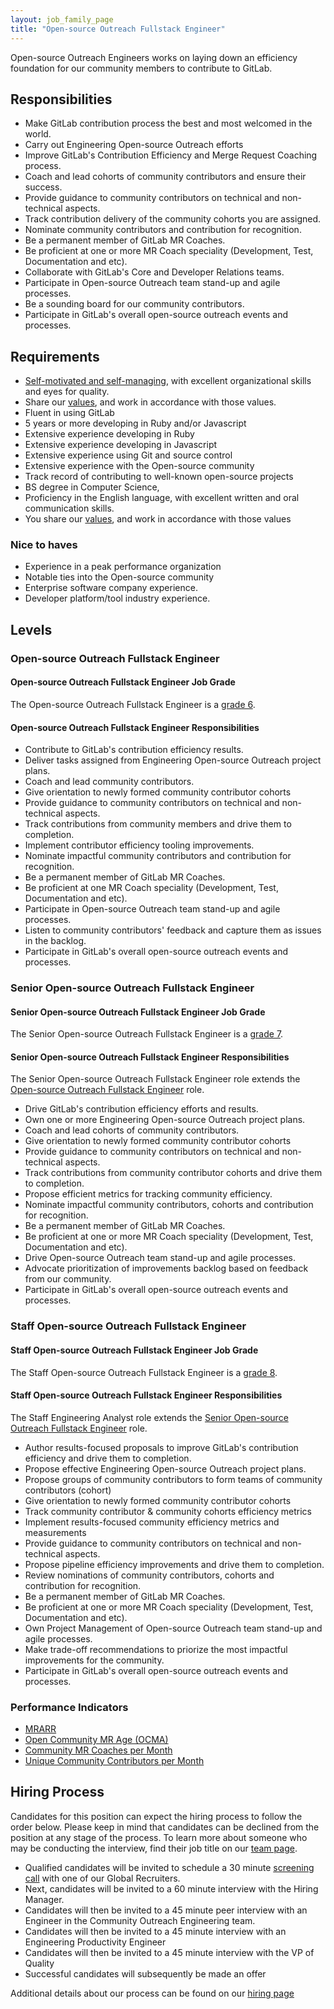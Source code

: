 ```yaml
---
layout: job_family_page
title: "Open-source Outreach Fullstack Engineer"
---
```


Open-source Outreach Engineers works on laying down an efficiency foundation for our community members to contribute to GitLab.

## Responsibilities 

* Make GitLab contribution process the best and most welcomed in the world.
* Carry out Engineering Open-source Outreach efforts
* Improve GitLab's Contribution Efficiency and Merge Request Coaching process.
* Coach and lead cohorts of community contributors and ensure their success.
* Provide guidance to community contributors on technical and non-technical aspects.
* Track contribution delivery of the community cohorts you are assigned.
* Nominate community contributors and contribution for recognition. 
* Be a permanent member of GitLab MR Coaches.
* Be proficient at one or more MR Coach speciality (Development, Test, Documentation and etc).
* Collaborate with GitLab's Core and Developer Relations teams.
* Participate in Open-source Outreach team stand-up and agile processes.
* Be a sounding board for our community contributors.
* Participate in GitLab's overall open-source outreach events and processes.

## Requirements

* [Self-motivated and self-managing](https://about.gitlab.com/handbook/values/#efficiency), with excellent organizational skills and eyes for quality.
* Share our [values](https://about.gitlab.com/handbook/values/), and work in accordance with those values.
* Fluent in using GitLab
* 5 years or more developing in Ruby and/or Javascript
* Extensive experience developing in Ruby
* Extensive experience developing in Javascript
* Extensive experience using Git and source control
* Extensive experience with the Open-source community
* Track record of contributing to well-known open-source projects
* BS degree in Computer Science,
* Proficiency in the English language, with excellent written and oral communication skills.
* You share our [values](/handbook/values/), and work in accordance with those values


### Nice to haves
* Experience in a peak performance organization
* Notable ties into the Open-source community
* Enterprise software company experience.
* Developer platform/tool industry experience.

## Levels 
### Open-source Outreach Fullstack Engineer

#### Open-source Outreach Fullstack Engineer Job Grade

The Open-source Outreach Fullstack Engineer is a [grade 6](/handbook/total-rewards/compensation/compensation-calculator/#gitlab-job-grades).

#### Open-source Outreach Fullstack Engineer Responsibilities

* Contribute to GitLab's contribution efficiency results. 
* Deliver tasks assigned from Engineering Open-source Outreach project plans.
* Coach and lead community contributors.
* Give orientation to newly formed community contributor cohorts
* Provide guidance to community contributors on technical and non-technical aspects.
* Track contributions from community members and drive them to completion.
* Implement contributor efficiency tooling improvements.
* Nominate impactful community contributors and contribution for recognition. 
* Be a permanent member of GitLab MR Coaches.
* Be proficient at one MR Coach speciality (Development, Test, Documentation and etc).
* Participate in Open-source Outreach team stand-up and agile processes.
* Listen to community contributors' feedback and capture them as issues in the backlog.
* Participate in GitLab's overall open-source outreach events and processes.

### Senior Open-source Outreach Fullstack Engineer

#### Senior Open-source Outreach Fullstack Engineer Job Grade

The Senior Open-source Outreach Fullstack Engineer is a [grade 7](/handbook/total-rewards/compensation/compensation-calculator/#gitlab-job-grades).

#### Senior Open-source Outreach Fullstack Engineer Responsibilities
The Senior Open-source Outreach Fullstack Engineer role extends the [Open-source Outreach Fullstack Engineer](#open-source-outreach-fullstack-engineer) role.

* Drive GitLab's contribution efficiency efforts and results. 
* Own one or more Engineering Open-source Outreach project plans.
* Coach and lead cohorts of community contributors.
* Give orientation to newly formed community contributor cohorts
* Provide guidance to community contributors on technical and non-technical aspects.
* Track contributions from community contributor cohorts and drive them to completion.
* Propose efficient metrics for tracking community efficiency.
* Nominate impactful community contributors, cohorts and contribution for recognition. 
* Be a permanent member of GitLab MR Coaches.
* Be proficient at one or more MR Coach speciality (Development, Test, Documentation and etc).
* Drive Open-source Outreach team stand-up and agile processes.
* Advocate prioritization of improvements backlog based on feedback from our community.
* Participate in GitLab's overall open-source outreach events and processes.

### Staff Open-source Outreach Fullstack Engineer

#### Staff Open-source Outreach Fullstack Engineer Job Grade

The Staff Open-source Outreach Fullstack Engineer is a [grade 8](/handbook/total-rewards/compensation/compensation-calculator/#gitlab-job-grades).

#### Staff Open-source Outreach Fullstack Engineer Responsibilities

The Staff Engineering Analyst role extends the [Senior Open-source Outreach Fullstack Engineer](#senior-open-source-outreach-fullstack-engineer) role.

* Author results-focused proposals to improve GitLab's contribution efficiency and drive them to completion. 
* Propose effective Engineering Open-source Outreach project plans.
* Propose groups of community contributors to form teams of community contributors (cohort)
* Give orientation to newly formed community contributor cohorts
* Track community contributor & community cohorts efficiency metrics
* Implement results-focused community efficiency metrics and measurements
* Provide guidance to community contributors on technical and non-technical aspects. 
* Propose pipeline efficiency improvements and drive them to completion.
* Review nominations of community contributors, cohorts and contribution for recognition. 
* Be a permanent member of GitLab MR Coaches.
* Be proficient at one or more MR Coach speciality (Development, Test, Documentation and etc).
* Own Project Management of Open-source Outreach team stand-up and agile processes. 
* Make trade-off recommendations to priorize the most impactful improvements for the community.
* Participate in GitLab's overall open-source outreach events and processes.


### Performance Indicators
* [MRARR](/handbook/engineering/quality/performance-indicators/#mrarr)
* [Open Community MR Age (OCMA)](/handbook/engineering/quality/performance-indicators/#open-community-mr-age-ocma)
* [Community MR Coaches per Month](/handbook/engineering/quality/performance-indicators/#community-mr-coaches-per-month)
* [Unique Community Contributors per Month](/handbook/engineering/quality/performance-indicators/#unique-community-contributors-per-month)


## Hiring Process
Candidates for this position can expect the hiring process to follow the order below. Please keep in mind that candidates can be declined from the position at any stage of the process. To learn more about someone who may be conducting the interview, find their job title on our [team page](/company/team/).
* Qualified candidates will be invited to schedule a 30 minute [screening call](/handbook/hiring/interviewing/#screening-call) with one of our Global Recruiters.
* Next, candidates will be invited to a 60 minute interview with the Hiring Manager.
* Candidates will then be invited to a 45 minute peer interview with an Engineer in the Community Outreach Engineering team.
* Candidates will then be invited to a 45 minute interview with an Engineering Productivity Engineer
* Candidates will then be invited to a 45 minute interview with the VP of Quality
* Successful candidates will subsequently be made an offer

Additional details about our process can be found on our [hiring page](/handbook/hiring/)
